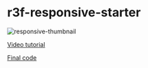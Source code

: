 # r3f-responsive-starter


![responsive-thumbnail](https://github.com/wass08/r3f-responsive-final/assets/6551176/9a9a9095-252f-4b08-9578-c01d9225cfa2)

[Video tutorial](https://youtu.be/lE16LkzA6fc)

[Final code](https://github.com/wass08/r3f-responsive-final/)

